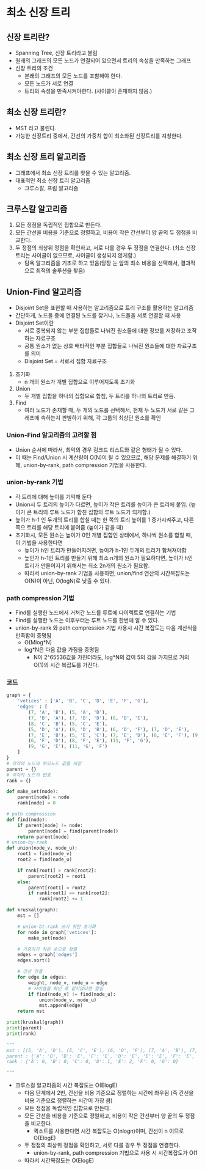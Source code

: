 # 최소 신장 트리

## 신장 트리란?
- Spanning Tree, 신장 트리라고 불림
- 원래의 그래프의 모든 노드가 연결되어 있으면서 트리의 속성을 만족하는 그래프
- 신장 트리의 조건
  - 본래의 그래프의 모든 노드를 포함해야 한다.
  - 모든 노드가 서로 연결
  - 트리의 속성을 만족시켜야한다. (사이클이 존재하지 않음.)

## 최소 신장 트리란?
- MST 라고 불린다.
- 가능한 신장트리 중에서, 간선의 가중치 합이 최소화된 신장트리를 지칭한다.

## 최소 신장 트리 알고리즘
- 그래프에서 최소 신장 트리를 찾을 수 있는 알고리즘.
- 대표적인 최소 신장 트리 알고리즘
  - 크루스칼, 프림 알고리즘

## 크루스칼 알고리즘
1. 모든 정점을 독립적인 집합으로 만든다.
2. 모든 간선을 비용을 기준으로 정렬하고, 비용이 작은 간선부터 양 끝의 두 정점을 비교한다.
3. 두 정점의 최상위 정점을 확인하고, 서로 다를 경우 두 정점을 연결한다. (최소 신장 트리는 사이클이 없으므로, 사이클이 생성되지 않게함.)
   - 탐욕 알고리즘을 기초로 하고 있음(당장 눈 앞의 최소 비용을 선택해서, 결과적으로 최적의 솔루션을 찾음)
   
## Union-Find 알고리즘
- Disjoint Set을 표현할 때 사용하는 알고리즘으로 트리 구조를 활용하는 알고리즘
- 간단하게, 노드들 중에 연결된 노드를 찾거나, 노드들을 서로 연결할 때 사용
- Disjoint Set이란
  - 서로 중복되지 않는 부분 집합들로 나눠진 원소들에 대한 정보를 저장하고 조작하는 자료구조
  - 공통 원소가 없는 상호 배타적인 부분 집합들로 나눠진 원소들에 대한 자료구조를 의미
  - Disjoint Set = 서로서 집합 자료구조

1. 초기화 
   - n 개의 원소가 개별 집합으로 이루어지도록 초기화
2. Union
   - 두 개별 집합을 하나의 집합으로 합침, 두 트리를 하나의 트리로 만듬.      
3. Find
   - 여러 노드가 존재할 때, 두 개의 노드를 선택해서, 현재 두 노드가 서로 같은 그래프에 속하는지 판별하기 위해, 각 그룹의 최상단 원소를 확인

### Union-Find 알고리즘의 고려할 점
- Union 순서에 따라서, 최악의 경우 링크드 리스트와 같은 형태가 될 수 있다.
- 이 때는 Find/Union 시 계산량이 O(N)이 될 수 있으므로, 해당 문제를 해결하기 위해, union-by-rank, path compression 기법을 사용한다.

### union-by-rank 기법
- 각 트리에 대해 높이를 기억해 둔다
- Union시 두 트리의 높이가 다르면, 높이가 작은 트리를 높이가 큰 트리에 붙임. (높이가 큰 트리의 루트 노드가 합친 집합의 루트 노드가 되게함.)
- 높이가 h-1 인 두개의 트리를 합칠 때는 한 쪽의 트리 높이를 1 증가시켜주고, 다른 쪽으 트리를 해당 트리에 붙여줌 (높이가 같을 때)
- 초기화시, 모든 원소는 높이가 0인 개별 집합인 상태에서, 하나씩 원소를 합칠 때, 이 기법을 사용한다면
  - 높이가 h인 트리가 만들어지려면, 높이가 h-1인 두개의 트리가 합쳐져야함
  - 높인가 h-1인 트리를 만들기 위해 최소 n개의 원소가 필요하다면, 높이가 h인 트리가 만들어지기 위해서는 최소 2n개의 원소가 필요함.
  - 따라서 union-by-rank 기법을 사용하면, union/find 연산의 시간복잡도는 O(N)이 아닌, O(logN)로 낮출 수 있다.

### path compression 기법
- Find를 실행한 노드에서 거쳐간 노드를 루트에 다이렉트로 연결하는 기법
- Find를 실행한 노드는 이후부터는 루트 노드를 한번에 알 수 있다.
- union-by-rank 와 path compression 기법 사용시 시간 복잡도는 다음 계산식을 만족함이 증명됨
  - O(Mlog*N)
  - log*N은 다음 값을 가짐을 증명됨
    - N이 2^65536값을 가진더라도, log*N의 값이 5의 갑을 가지므로 거의 O(1)의 시간 복잡도를 가진다.


### 코드

```python
graph = {
    'vetices' : ['A', 'B', 'C', 'D', 'E', 'F', 'G'],
    'edges' : [
        (7, 'A', 'B'), (5, 'A', 'D'),
        (7, 'B', 'A'), (7, 'B', 'D'), (8, 'B', 'E'),
        (8, 'C', 'B'), (5, 'C', 'E'),
        (5, 'D', 'A'), (9, 'D', 'B'), (6, 'D', 'F'), (7, 'D', 'E'),
        (7, 'E', 'B'), (5, 'E', 'C'), (7, 'E', 'D'), (8, 'E', 'F'), (9, 'E', 'G'),
        (6, 'F', 'D'), (8, 'F', 'E'), (11, 'F', 'G'),
        (9, 'G', 'E'), (11, 'G', 'F')
    ]
}
# 각각의 노드의 부모노드 값을 저장
parent = {}
# 각각의 노드의 번호
rank = {}

def make_set(node):
    parent[node] = node
    rank[node] = 0

# path compression
def find(node):
    if parent[node] != node:
        parent[node] = find(parent[node])
    return parent[node]
# union-by-rank
def union(node_v, node_u):
    root1 = find(node_v)
    root2 = find(node_u)

    if rank[root1] > rank[root2]:
        parent[root2] = root1
    else:
        parent[root1] = root2
        if rank[root1] == rank[root2]:
            rank[root2] += 1

def kruskal(graph):
    mst = []

    # union-bt-rank 쓰기 위한 초기화
    for node in graph['vetices']:
        make_set(node)

    # 가중치가 작은 순으로 정렬
    edges = graph['edges']
    edges.sort()

    # 간선 연결
    for edge in edges:
        weight, node_v, node_u = edge
        # 사이클을 확인 후 같지않다면 합침
        if find(node_v) != find(node_u):
            union(node_v, node_u)
            mst.append(edge)
    return mst

print(kruskal(graph))
print(parent)
print(rank)

"""
mst : [(5, 'A', 'D'), (5, 'C', 'E'), (6, 'D', 'F'), (7, 'A', 'B'), (7, 'D', 'E'), (9, 'E', 'G')]
parent : {'A': 'D', 'B': 'E', 'C': 'E', 'D': 'E', 'E': 'E', 'F': 'E', 'G': 'E'}
rank : {'A': 0, 'B': 0, 'C': 0, 'D': 1, 'E': 2, 'F': 0, 'G': 0}

"""
```
- 크루스컬 알고리즘의 시간 복잡도는 O(ElogE)
  - 다음 단계에서 2번, 간선을 비용 기준으로 정렬하는 시간에 좌우됨 (즉 간선을 비용 기준으로 정렬하는 시간이 가장 큼)
  - 모든 정점을 독립적인 집합으로 만든다.
  - 모든 간선을 비용을 기준으로 정렬하고, 비용이 작은 간선부터 양 끝의 두 정점을 비교한다.
    - 퀵소트를 사용한다면 시간 복잡도는 O(nlogn)이며, 간선이 n 이므로 O(ElogE)
  - 두 정점의 최상위 정점을 확인하고, 서로 다를 경우 두 정점을 연결한다. 
    - union-by-rank, path compression 기법으로 사용 시 시간복잡도가 O(1
  - 따라서 시간복잡도는 O(ElogE)

